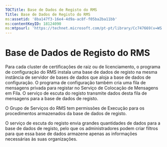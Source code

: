 ```yaml
---
TOCTitle: Base de Dados de Registo do RMS
Title: Base de Dados de Registo do RMS
ms:assetid: '8ba147f3-16e4-4d9a-ac8f-f05ba2ba11bb'
ms:contentKeyID: 18124090
ms:mtpsurl: 'https://technet.microsoft.com/pt-pt/library/Cc747669(v=WS.10)'
---
```


Base de Dados de Registo do RMS
===============================

Para cada cluster de certificações de raiz ou de licenciamento, o programa de configuração do RMS instala uma base de dados de registo na mesma instância de servidor de bases de dados que aloja a base de dados de configuração. O programa de configuração também cria uma fila de mensagens privada para registar no Serviço de Colocação de Mensagens em Fila. O serviço de escuta do registo transmite dados desta fila de mensagens para a base de dados de registo.

O Grupo de Serviços do RMS tem permissões de Execução para os procedimentos armazenados da base de dados de registo.

O serviço de escuta do registo envia grandes quantidades de dados para a base de dados de registo, pelo que os administradores podem criar filtros para que essa base de dados armazene apenas as informações necessárias às suas organizações.
